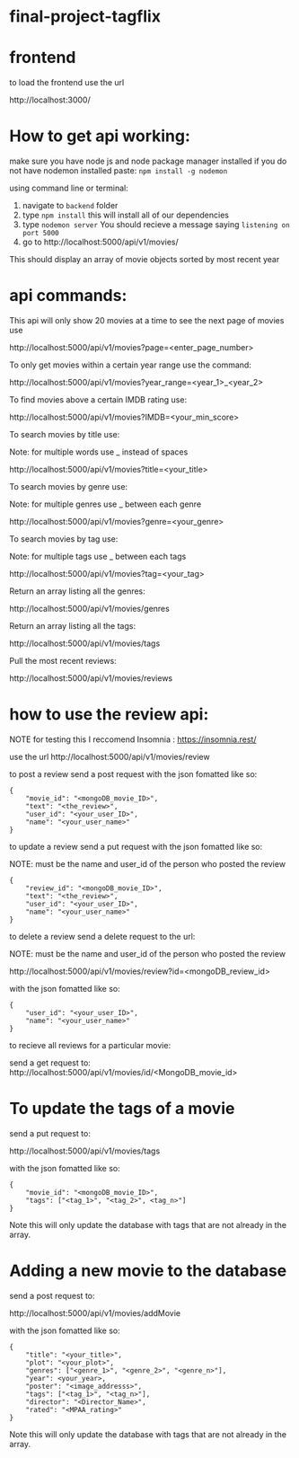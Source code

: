 # final-project-tagflix

# frontend

to load the frontend use the url

http://localhost:3000/


# How to get api working:
make sure you have node js and node package manager installed
if you do not have nodemon installed paste:
```npm install -g nodemon```

using command line or terminal:
1. navigate to ```backend``` folder
2. type ```npm install``` this will install all of our dependencies
3. type ```nodemon server``` You should recieve a message saying ```listening on port 5000```
4. go to http://localhost:5000/api/v1/movies/

This should display an array of movie objects sorted by most recent year

# api commands:

This api will only show 20 movies at a time to see the next page of movies use

http://localhost:5000/api/v1/movies?page=<enter_page_number>

To only get movies within a certain year range use the command:

http://localhost:5000/api/v1/movies?year_range=<year_1>_<year_2>


To find movies above a certain IMDB rating use:

http://localhost:5000/api/v1/movies?IMDB=<your_min_score>

To search movies by title use:

Note: for multiple words use _ instead of spaces

http://localhost:5000/api/v1/movies?title=<your_title>

To search movies by genre use:

Note: for multiple genres use _ between each genre

http://localhost:5000/api/v1/movies?genre=<your_genre>

To search movies by tag use:

Note: for multiple tags use _ between each tags

http://localhost:5000/api/v1/movies?tag=<your_tag>

Return an array listing all the genres:

http://localhost:5000/api/v1/movies/genres

Return an array listing all the tags:

http://localhost:5000/api/v1/movies/tags

Pull the most recent reviews:

http://localhost:5000/api/v1/movies/reviews


# how to use the review api:

NOTE for testing this I reccomend Insomnia : https://insomnia.rest/


use the url http://localhost:5000/api/v1/movies/review

to post a review send a post request with the json fomatted like so:

```
{
	"movie_id": "<mongoDB_movie_ID>",
	"text": "<the_review>",
	"user_id": "<your_user_ID>",
	"name": "<your_user_name>"
}
```

to update a review send a put request with the json fomatted like so:

NOTE: must be the name and user_id of the person who posted the review

```
{
	"review_id": "<mongoDB_movie_ID>",
	"text": "<the_review>",
	"user_id": "<your_user_ID>",
	"name": "<your_user_name>"
}
```

to delete a review send a delete request to the url:

NOTE: must be the name and user_id of the person who posted the review


http://localhost:5000/api/v1/movies/review?id=<mongoDB_review_id>

with the json fomatted like so:

```
{
	"user_id": "<your_user_ID>",
	"name": "<your_user_name>"
}
```

to recieve all reviews for a particular movie:

send a get request to:
http://localhost:5000/api/v1/movies/id/<MongoDB_movie_id>


# To update the tags of a movie

send a put request to:

http://localhost:5000/api/v1/movies/tags

with the json fomatted like so:

```
{
	"movie_id": "<mongoDB_movie_ID>",
	"tags": ["<tag_1>", "<tag_2>", <tag_n>"]
}
```

Note this will only update the database with tags that are not already in the array.

# Adding a new movie to the database

send a post request to:

 http://localhost:5000/api/v1/movies/addMovie

with the json fomatted like so:

```
{
	"title": "<your_title>",
	"plot": "<your_plot>",
	"genres": ["<genre_1>", "<genre_2>", "<genre_n>"],
	"year": <your_year>,
	"poster": "<image_addresss>",
	"tags": ["<tag_1>", "<tag_n>"],
	"director": "<Director_Name>",
	"rated": "<MPAA_rating>"
}
```

Note this will only update the database with tags that are not already in the array.

